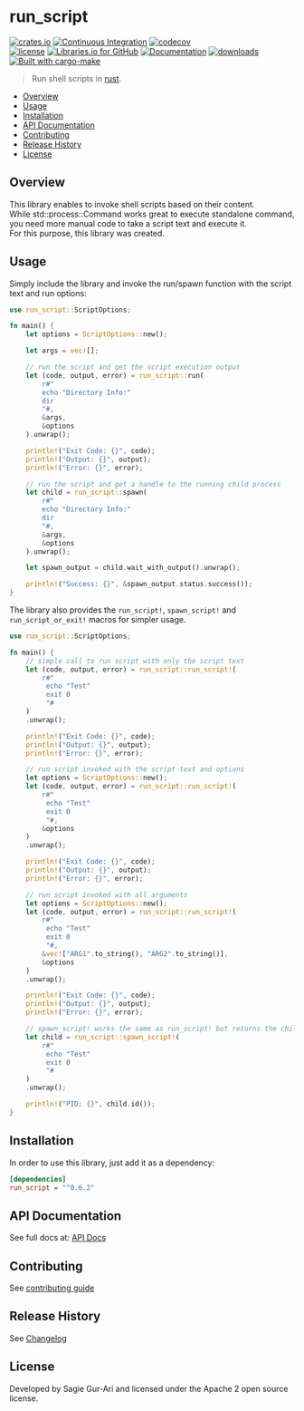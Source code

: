 # run_script

[![crates.io](https://img.shields.io/crates/v/run_script.svg)](https://crates.io/crates/run_script) [![Continuous Integration](https://github.com/sagiegurari/run_script/workflows/Continuous%20Integration/badge.svg?branch=master)](https://github.com/sagiegurari/run_script/actions) [![codecov](https://codecov.io/gh/sagiegurari/run_script/branch/master/graph/badge.svg)](https://codecov.io/gh/sagiegurari/run_script)<br>
[![license](https://img.shields.io/crates/l/run_script.svg)](https://github.com/sagiegurari/run_script/blob/master/LICENSE) [![Libraries.io for GitHub](https://img.shields.io/librariesio/github/sagiegurari/run_script.svg)](https://libraries.io/cargo/run_script) [![Documentation](https://docs.rs/run_script/badge.svg)](https://docs.rs/crate/run_script/) [![downloads](https://img.shields.io/crates/d/run_script.svg)](https://crates.io/crates/run_script)<br>
[![Built with cargo-make](https://sagiegurari.github.io/cargo-make/assets/badges/cargo-make.svg)](https://sagiegurari.github.io/cargo-make)

> Run shell scripts in [rust](https://www.rust-lang.org/).

* [Overview](#overview)
* [Usage](#usage)
* [Installation](#installation)
* [API Documentation](https://sagiegurari.github.io/run_script/)
* [Contributing](.github/CONTRIBUTING.md)
* [Release History](CHANGELOG.md)
* [License](#license)

<a name="overview"></a>
## Overview
This library enables to invoke shell scripts based on their content.<br>
While std::process::Command works great to execute standalone command, you need more manual code to take a script text and execute it.<br>
For this purpose, this library was created.

<a name="usage"></a>
## Usage
Simply include the library and invoke the run/spawn function with the script text and run options:

```rust
use run_script::ScriptOptions;

fn main() {
    let options = ScriptOptions::new();

    let args = vec![];

    // run the script and get the script execution output
    let (code, output, error) = run_script::run(
        r#"
        echo "Directory Info:"
        dir
        "#,
        &args,
        &options
    ).unwrap();

    println!("Exit Code: {}", code);
    println!("Output: {}", output);
    println!("Error: {}", error);

    // run the script and get a handle to the running child process
    let child = run_script::spawn(
        r#"
        echo "Directory Info:"
        dir
        "#,
        &args,
        &options
    ).unwrap();

    let spawn_output = child.wait_with_output().unwrap();

    println!("Success: {}", &spawn_output.status.success());
}
```

The library also provides the ```run_script!```,  ```spawn_script!``` and ```run_script_or_exit!``` macros for simpler usage.

```rust
use run_script::ScriptOptions;

fn main() {
    // simple call to run script with only the script text
    let (code, output, error) = run_script::run_script!(
        r#"
         echo "Test"
         exit 0
         "#
    )
    .unwrap();

    println!("Exit Code: {}", code);
    println!("Output: {}", output);
    println!("Error: {}", error);

    // run script invoked with the script text and options
    let options = ScriptOptions::new();
    let (code, output, error) = run_script::run_script!(
        r#"
         echo "Test"
         exit 0
         "#,
        &options
    )
    .unwrap();

    println!("Exit Code: {}", code);
    println!("Output: {}", output);
    println!("Error: {}", error);

    // run script invoked with all arguments
    let options = ScriptOptions::new();
    let (code, output, error) = run_script::run_script!(
        r#"
         echo "Test"
         exit 0
         "#,
        &vec!["ARG1".to_string(), "ARG2".to_string()],
        &options
    )
    .unwrap();

    println!("Exit Code: {}", code);
    println!("Output: {}", output);
    println!("Error: {}", error);

    // spawn_script! works the same as run_script! but returns the child process handle
    let child = run_script::spawn_script!(
        r#"
         echo "Test"
         exit 0
         "#
    )
    .unwrap();

    println!("PID: {}", child.id());
}
```

<a name="installation"></a>
## Installation
In order to use this library, just add it as a dependency:

```ini
[dependencies]
run_script = "^0.6.2"
```

## API Documentation
See full docs at: [API Docs](https://sagiegurari.github.io/run_script/)

## Contributing
See [contributing guide](.github/CONTRIBUTING.md)

<a name="history"></a>
## Release History

See [Changelog](CHANGELOG.md)

<a name="license"></a>
## License
Developed by Sagie Gur-Ari and licensed under the Apache 2 open source license.
